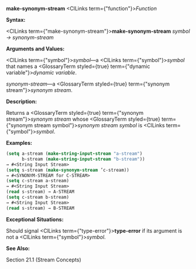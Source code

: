 **make-synonym-stream** <ClLinks  term={"function"}><i>Function</i></ClLinks> 



**Syntax:** 



<ClLinks  term={"make-synonym-stream"}><b>make-synonym-stream</b></ClLinks> *symbol → synonym-stream* 



**Arguments and Values:** 



<ClLinks  term={"symbol"}><i>symbol</i></ClLinks>—a <ClLinks  term={"symbol"}><i>symbol</i></ClLinks> that names a <GlossaryTerm styled={true} term={"dynamic variable"}><i>dynamic variable</i></GlossaryTerm>. 



*synonym-stream*—a <GlossaryTerm styled={true} term={"synonym stream"}><i>synonym stream</i></GlossaryTerm>. 



**Description:** 



Returns a <GlossaryTerm styled={true} term={"synonym stream"}><i>synonym stream</i></GlossaryTerm> whose <GlossaryTerm styled={true} term={"synonym stream symbol"}><i>synonym stream symbol</i></GlossaryTerm> is <ClLinks  term={"symbol"}><i>symbol</i></ClLinks>. 



**Examples:**
```lisp
(setq a-stream (make-string-input-stream "a-stream") 
      b-stream (make-string-input-stream "b-stream")) 
→ #<String Input Stream> 
(setq s-stream (make-synonym-stream ’c-stream)) 
→ #<SYNONYM-STREAM for C-STREAM> 
(setq c-stream a-stream) 
→ #<String Input Stream> 
(read s-stream) → A-STREAM 
(setq c-stream b-stream) 
→ #<String Input Stream> 
(read s-stream) → B-STREAM 
```
**Exceptional Situations:** 



Should signal <ClLinks  term={"type-error"}><b>type-error</b></ClLinks> if its argument is not a <ClLinks  term={"symbol"}><i>symbol</i></ClLinks>. 



**See Also:** 



Section 21.1 (Stream Concepts) 



